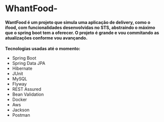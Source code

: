 # WhantFood-

<h4>WantFood é um projeto que simula uma aplicação de delivery, como o ifood, com funcionalidades desenvolvidas no STS,
  abstraindo o máximo que o spring boot tem a oferecer. O projeto é grande e vou commitando as atualizações conforme vou avançando.</h4>

<strong>Tecnologias usadas até o momento:</strong>
<ul>
  <li>Spring Boot</li>
  <li>Spring Data JPA</li>
  <li>Hibernate</li>
  <li>JUnit</li>
  <li>MySQL</li>
  <li>Flyway</li>
  <li>REST Assured</li>
  <li>Bean Validation</li>
  <li>Docker</li>
  <li>Aws</li>
  <li>Jackson</li>
  <li>Postman</li>
</ul>
